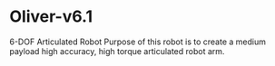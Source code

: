 # Oliver-v6.1
6-DOF Articulated Robot
Purpose of this robot is to create a medium payload high accuracy, high torque articulated robot arm.
